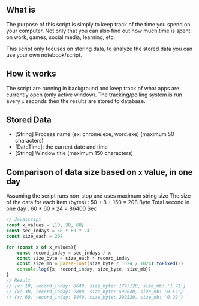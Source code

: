 ## What is
The purpose of this script is simply to keep track of the time you spend on your computer, Not only that you can also find out how much time is spent on work, games, social media, learning, etc.

This script only focuses on storing data, to analyze the stored data you can use your own notebook/script.

## How it works
The script are running in background and keep track of what apps are currently open (only active window). The tracking/polling system is run every `x` seconds then the results are stored to database.

## Stored Data
- [String] Process name (ex: chrome.exe, word.exe) (maximum 50 characters)
- [DateTime]: the current date and time
- [String] Window title (maximum 150 characters)

## Comparison of data size based on `x` value, in one day
Assuming the script runs non-stop and uses maximum string size
The size of the data for each item (bytes) : 50 + 8 + 150 = 208 Byte
Total second in one day : 60 * 60 * 24 = 86400 Sec

```js
// Javascript
const x_values = [10, 30, 60]
const sec_indays = 60 * 60 * 24
const size_each = 208

for (const x of x_values){
	const record_inday = sec_indays / x
	const size_byte = size_each * record_inday
	const size_mb = parseFloat(size_byte / 1024 / 1024).toFixed(2)
	console.log({x, record_inday, size_byte, size_mb})
}
// Result
// {x: 10, record_inday: 8640, size_byte: 1797120, size_mb: '1.71'}
// {x: 30, record_inday: 2880, size_byte: 599040, size_mb: '0.57'}
// {x: 60, record_inday: 1440, size_byte: 299520, size_mb: '0.29'}
```

